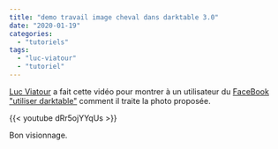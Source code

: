 ```yaml
---
title: "demo travail image cheval dans darktable 3.0"
date: "2020-01-19"
categories: 
  - "tutoriels"
tags: 
  - "luc-viatour"
  - "tutoriel"
---
```


[Luc Viatour](https://www.youtube.com/channel/UCNLc97wHCBhgENfkIDiOUPQ) a fait cette vidéo pour montrer à un utilisateur du  [FaceBook "utiliser darktable"](https://www.facebook.com/groups/utiliser.darktable/?multi_permalinks=1059578227774597%2C1059448961120857%2C1059357541129999%2C1058641354534951%2C1058222167910203&notif_id=1579113361280036&notif_t=group_activity) comment il traite la photo proposée.

{{< youtube dRr5ojYYqUs >}}

Bon visionnage.
